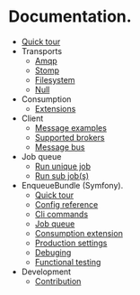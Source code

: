 # Documentation.

* [Quick tour](quick_tour.md)
* Transports
    - [Amqp](amqp_transport.md)
    - [Stomp](stomp_transport.md)
    - [Filesystem](filesystem_transport.md)
    - [Null](null_transport.md)
* Consumption
    - [Extensions](consumption/extensions.md)
* Client
    - [Message examples](client/message_examples.md)
    - [Supported brokers](client/supported_brokers.md)
    - [Message bus](client/message_bus.md)
* Job queue
    - [Run unique job](job_queue/run_unique_job.md)
    - [Run sub job(s)](job_queue/run_sub_job.md)
* EnqueueBundle (Symfony).  
    - [Quick tour](bundle/quick_tour.md)
    - [Config reference](bundle/config_reference.md)
    - [Cli commands](bundle/cli_commands.md)
    - [Job queue](bundle/job_queue.md)
    - [Consumption extension](bundle/consumption_extension.md)
    - [Production settings](bundle/production_settings.md)
    - [Debuging](bundle/debuging.md)
    - [Functional testing](bundle/functional_testing.md)
* Development
    - [Contribution](contribution.md)
    